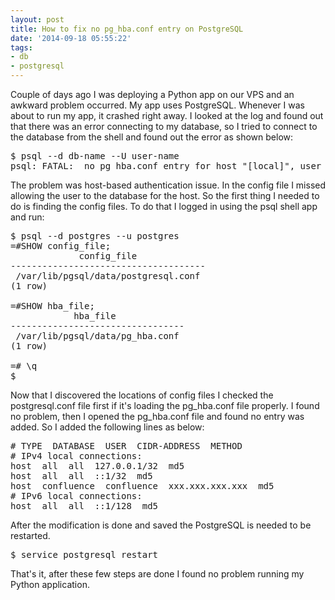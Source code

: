 ```yaml
---
layout: post
title: How to fix no pg_hba.conf entry on PostgreSQL
date: '2014-09-18 05:55:22'
tags:
- db
- postgresql
---
```


Couple of days ago I was deploying a Python app on our VPS and an awkward problem occurred. My app uses PostgreSQL. Whenever I was about to run my app, it crashed right away. I looked at the log and found out that there was an error connecting to my database, so I tried to connect to the database from the shell and found out the error as shown below:

<pre class="brush: shell;">
$ psql --d db-name --U user-name
psql: FATAL:  no pg_hba.conf entry for host "[local]", user "user-name", database "db-name", SSL off
</pre>

The problem was host-based authentication issue. In the config file I missed allowing the user to the database for the host. So the first thing I needed to do is finding the config files. To do that I logged in using the psql shell app and run:

<pre class="brush: shell;">
$ psql --d postgres --u postgres
=#SHOW config_file;
             config_file             
-------------------------------------
 /var/lib/pgsql/data/postgresql.conf
(1 row)

=#SHOW hba_file;
            hba_file             
---------------------------------
 /var/lib/pgsql/data/pg_hba.conf
(1 row)

=# \q
$ _
</pre>

Now that I discovered the locations of config files I checked the postgresql.conf file first if it's loading the pg_hba.conf file properly. I found no problem, then I opened the pg_hba.conf file and found no entry was added. So I added the following lines as below:

<pre>
# TYPE  DATABASE  USER  CIDR-ADDRESS  METHOD
# IPv4 local connections:
host  all  all  127.0.0.1/32  md5
host  all  all  ::1/32  md5
host  confluence  confluence  xxx.xxx.xxx.xxx  md5
# IPv6 local connections:
host  all  all  ::1/128  md5
</pre>

After the modification is done and saved the PostgreSQL is needed to be restarted.

<pre class="brush: shell;">
$ service postgresql restart
</pre>

That's it, after these few steps are done I found no problem running my Python application.